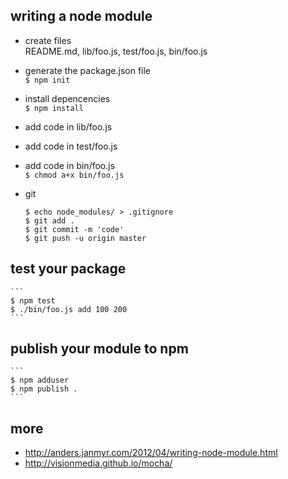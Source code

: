 ## writing a node module 

* create files  
	README.md, lib/foo.js, test/foo.js, bin/foo.js

* generate the package.json file  
	`$ npm init`  

* install depencencies  
	`$ npm install`  

* add code in lib/foo.js  
* add code in test/foo.js  
* add code in bin/foo.js  
	`$ chmod a+x bin/foo.js`  
* git  
	```
	$ echo node_modules/ > .gitignore
    $ git add .
    $ git commit -m 'code'
    $ git push -u origin master

## test your package  
	```
	$ npm test
	$ ./bin/foo.js add 100 200
	```

## publish your module to npm   
	```
	$ npm adduser
	$ npm publish .
	```

## more  
* http://anders.janmyr.com/2012/04/writing-node-module.html
* http://visionmedia.github.io/mocha/


